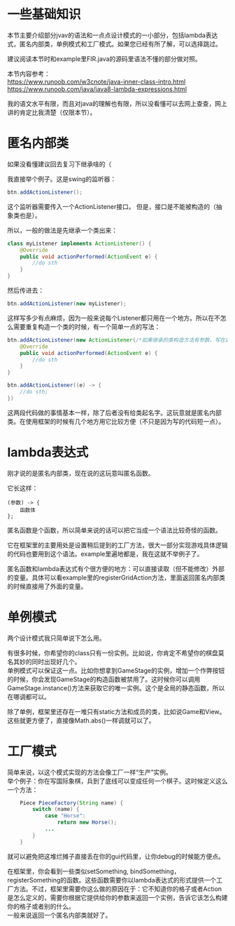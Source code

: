 # 一些基础知识

本节主要介绍部分jvav的语法和一点点设计模式的一小部分，包括lambda表达式，匿名内部类，单例模式和工厂模式。如果您已经有所了解，可以选择跳过。

建议阅读本节时和example里FIR.java的源码里语法不懂的部分做对照。

本节内容参考：  
https://www.runoob.com/w3cnote/java-inner-class-intro.html  
https://www.runoob.com/java/java8-lambda-expressions.html

我的语文水平有限，而且对java的理解也有限，所以没看懂可以去网上查查，网上讲的肯定比我清楚（仅限本节）。

# 匿名内部类

如果没看懂建议回去复习下继承啥的（

我直接举个例子。这是swing的监听器：
``` java
btn.addActionListener();
```
这个监听器需要传入一个ActionListener接口。
但是，接口是不能被构造的（抽象类也是）。

所以，一般的做法是先继承一个类出来：
``` java
class myListener implements ActionListener() {
    @Override
    public void actionPerformed(ActionEvent e) {
        //do sth
    }
}
```
然后传进去：
``` java
btn.addActionListener(new myListener);
```

这样写多少有点麻烦，因为一般来说每个Listener都只用在一个地方。所以在不怎么需要重复构造一个类的时候，有一个简单一点的写法：

``` java
btn.addActionListener(new ActionListener(/*如果继承的类构造方法有参数，写在这*/) {
    @Override
    public void actionPerformed(ActionEvent e) {
        //do sth
    }
}

btn.addActionListener((e) -> {
    //do sth;
})
```

这两段代码做的事情基本一样，除了后者没有给类起名字。这玩意就是匿名内部类。在使用框架的时候有几个地方用它比较方便（不只是因为写的代码短一点）。

# lambda表达式

刚才说的是匿名内部类，现在说的这玩意叫匿名函数。

它长这样：
```
(参数) -> {
    函数体
};
```

匿名函数是个函数，所以简单来说的话可以把它当成一个语法比较奇怪的函数。

它在框架里的主要用处是设置稍后提到的工厂方法，很大一部分实现游戏具体逻辑的代码也要用到这个语法。example里遍地都是，我在这就不举例子了。

匿名函数和lambda表达式有个很方便的地方：可以直接读取（但不能修改）外部的变量。具体可以看example里的registerGridAction方法，里面返回匿名内部类的时候直接用了外面的变量。

# 单例模式

两个设计模式我只简单说下怎么用。

有很多时候，你希望你的class只有一份实例。比如说，你肯定不希望你的棋盘莫名其妙的同时出现好几个。  
单例模式可以保证这一点。比如你想拿到GameStage的实例，增加一个作弊按钮的时候，你会发现GameStage的构造函数被禁用了。这时候你可以调用GameStage.instance()方法来获取它的唯一实例。这个是全局的静态函数，所以在哪调都可以。

除了单例，框架里还存在一堆只有static方法和成员的类，比如说Game和View。这些就更方便了，直接像Math.abs()一样调就可以了。

# 工厂模式

简单来说，以这个模式实现的方法会像工厂一样“生产”实例。  
举个例子：你在写国际象棋，兵到了底线可以变成任何一个棋子。这时候定义这么一个方法：
``` java
    Piece PieceFactory(String name) {
        switch (name) {
            case "Horse":
                return new Horse();
            ...
        }
    }
```
就可以避免把这堆烂摊子直接丢在你的gui代码里，让你debug的时候能方便点。

在框架里，你会看到一些类似setSomething, bindSomething，registerSomething的函数。这些函数需要你以lambda表达式的形式提供一个工厂方法。不过，框架里需要你这么做的原因在于：它不知道你的格子或者Action是怎么定义的，需要你根据它提供给你的参数来返回一个实例，告诉它该怎么构建你的格子或者别的什么。  
一般来说返回一个匿名内部类就好了。
